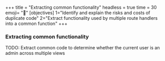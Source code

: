 +++
title = "Extracting common functionality"
headless = true
time = 30
emoji= "📖"
[objectives]
    1="Identify and explain the risks and costs of duplicate code"
    2="Extract functionality used by multiple route handlers into a common function"
+++

### Extracting common functionality

TODO: Extract common code to determine whether the current user is an admin across multiple views
